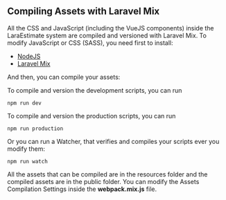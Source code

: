 ## Compiling Assets with Laravel Mix

All the CSS and JavaScript (including the VueJS components) inside the LaraEstimate system are compiled and versioned with Laravel Mix. To modify JavaScript or CSS (SASS), you need first to install:

- [NodeJS](https://nodejs.org/)
- [Laravel Mix](https://laravel.com/docs/7.x/mix)

And then, you can compile your assets:

To compile and version the development scripts, you can run 

```
npm run dev
```

To compile and version the production scripts, you can run 

```
npm run production
```

Or you can run a Watcher, that verifies and compiles your scripts ever you modify them: 

```
npm run watch
```

All the assets that can be compiled are in the resources folder and the compiled assets are in the public folder. You can modify the Assets Compilation Settings inside the **webpack.mix.js** file.